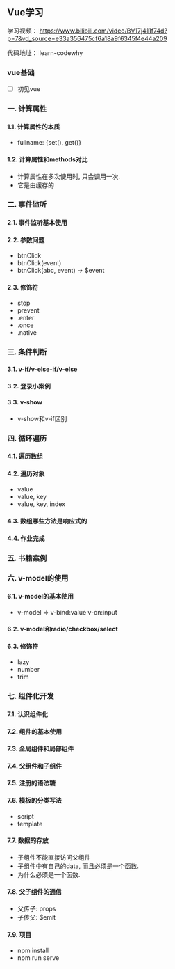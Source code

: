 ## Vue学习

学习视频： https://www.bilibili.com/video/BV17j411f74d?p=7&vd_source=e33a356475cf6a18a9f6345f4e44a209

代码地址： learn-codewhy

### vue基础

- [ ]  初见vue

### 一. 计算属性

#### 1.1. 计算属性的本质

* fullname: {set(), get()}

#### 1.2. 计算属性和methods对比

* 计算属性在多次使用时, 只会调用一次.
* 它是由缓存的

### 二. 事件监听

#### 2.1. 事件监听基本使用

#### 2.2. 参数问题

* btnClick
* btnClick(event)
* btnClick(abc, event) -> $event

#### 2.3. 修饰符

* stop
* prevent
* .enter
* .once
* .native

### 三. 条件判断

#### 3.1. v-if/v-else-if/v-else

#### 3.2. 登录小案例

#### 3.3. v-show

* v-show和v-if区别

### 四. 循环遍历

#### 4.1. 遍历数组

#### 4.2. 遍历对象

* value
* value, key
* value, key, index

#### 4.3. 数组哪些方法是响应式的

#### 4.4. 作业完成

### 五. 书籍案例

### 六. v-model的使用

#### 6.1. v-model的基本使用

* v-model => v-bind:value v-on:input

#### 6.2. v-model和radio/checkbox/select

#### 6.3. 修饰符

* lazy
* number
* trim

### 七. 组件化开发

#### 7.1. 认识组件化

#### 7.2. 组件的基本使用

#### 7.3. 全局组件和局部组件

#### 7.4. 父组件和子组件

#### 7.5. 注册的语法糖

#### 7.6. 模板的分类写法

* script
* template

#### 7.7. 数据的存放

* 子组件不能直接访问父组件
* 子组件中有自己的data, 而且必须是一个函数.
* 为什么必须是一个函数.

#### 7.8. 父子组件的通信

* 父传子: props
* 子传父: $emit

#### 7.9. 项目

* npm install
* npm run serve
